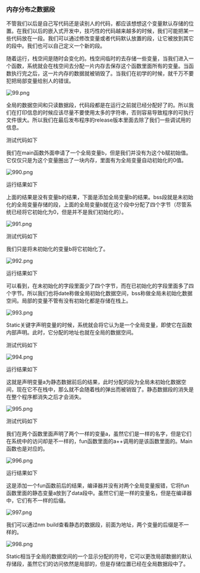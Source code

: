 ### 内存分布之数据段

不管我们以后是自己写代码还是读别人的代码，都应该想想这个变量默认存储的位置。在我们以后的嵌入式开发中，技巧性的代码越来越多的时候，我们可能把某一些代码放在一段。我们可以通过修改变量或者代码默认放置的段，让它被放到其它的段中。我们也可以自己定义一个新的段。

随着运行，栈空间是随时会变化的。栈空间临时的去存储一些变量，当我们进入一个函数，系统就会在栈空间去分配一片内存去保存这个函数里面所有的变量。当函数执行完之后，这一片内存的数据就被销毁了。当我们在初学的时候，就千万不要犯把局部变量给别人的错误。

![99.png](http://www.maiziedu.com/uploads/new_img/I0IGssZpfq8gFkhaCY.png)

全局的数据空间和只读数据段，代码段都是在运行之前就已经分配好了的。所以我们在打印信息的时候应该尽量不要使用太多的字符串，否则容易导致程序的可执行文件很大。所以我们在最后发布程序的release版本里面去除了我们一些调试用的信息。

测试代码如下

我们在main函数外面申请了一个全局变量b，但是我们并没有为这个b赋初始值。它仅仅只是为这个变量圈出了一块内存，里面有为全局变量自动初始化的0值。

![990.png](http://www.maiziedu.com/uploads/new_img/hut0ZTQBp6qAxa74qW.png)

运行结果如下

上面的结果是没有变量b的结果，下面是添加全局变量b的结果。bss段就是未初始化的全局变量存储的段，上面的全局变量b就在这个段中分配了四个字节（尽管系统已经将它初始化为0，但是并不是我们初始化的）。

![991.png](http://www.maiziedu.com/uploads/new_img/at3sxfBplSUIOPZa7g.png)

测试代码如下

我们只是将未初始化的变量b将它初始化了。

![992.png](http://www.maiziedu.com/uploads/new_img/qEtVHIX4KNbtaGWNTe.png)

运行结果如下

可以看到，在未初始化的字段里面少了四个字节，而在已初始化的字段里面多了四个字节。所以我们也将date称做全局初始化数据空间，bss称做全局未初始化数据空间。局部的变量不管有没有初始化都是存储在栈上。

![993.png](http://www.maiziedu.com/uploads/new_img/F0loJyoIYPj9TCYqkm.png)

Static关键字声明变量的时候，系统就会将它认为是一个全局变量，即使它在函数内部声明。此时，它分配的地址也就在全局的数据空间。

测试代码如下

![994.png](http://www.maiziedu.com/uploads/new_img/K9oOeXE1TGqE2pk0no.png)

运行结果如下

这就是声明变量a为静态数据前后的结果，此时分配的段为全局未初始化数据空间，现在它不在栈中，那么就不会随着栈的弹出而被销毁了。静态数据段的消失是在整个程序都消失之后才会消失。

![995.png](http://www.maiziedu.com/uploads/new_img/PJXq58k97xRxeEsIFs.png)

测试代码如下

我们在两个函数里面声明了两个一样的变量a，虽然它们是一样的名字，但是它们在系统中的访问却是不一样的，fun函数里面的a++调用的是该函数里面的。Main函数也是对应的。

![996.png](http://www.maiziedu.com/uploads/new_img/3c09jk6Wr7inauIbSi.png)

运行结果如下

这是添加一个fun函数前后的结果，编译器并没有对两个全局变量报错，它将fun函数里面的静态变量a放到了data段中。虽然它们是一样的变量名，但是在编译器中，它们有不一样的后缀。

![997.png](http://www.maiziedu.com/uploads/new_img/Z80kOPomNvEIhYEVju.png)

我们可以通过nm build查看静态的数据段，前面为地址，两个变量的后缀是不一样的。

![998.png](http://www.maiziedu.com/uploads/new_img/DMJ0rdQQtY1jRA72Al.png)

Static相当于全局的数据空间的一个显示分配的符号，它可以更改局部数据的默认存储段，虽然它们的访问依然是局部的，但是存储位置已经在全局数据段中了。
